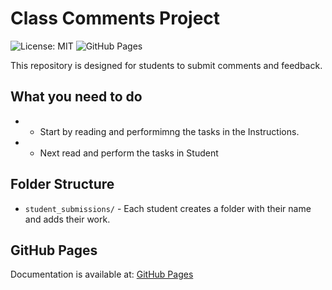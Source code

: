# Class Comments Project

![License: MIT](https://img.shields.io/badge/License-MIT-yellow.svg)
![GitHub Pages](https://img.shields.io/badge/GitHub-Pages-blue)

This repository is designed for students to submit comments and feedback.

## What you need to do
- - Start by reading and performimng the tasks in the Instructions.
- - Next read and perform the tasks in Student

## Folder Structure
- `student_submissions/` - Each student creates a folder with their name and adds their work.

## GitHub Pages
Documentation is available at: [GitHub Pages](https://rjbt04.github.io/class-comments-project)
